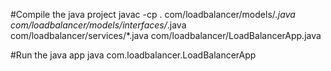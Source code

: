 #Compile the java project
javac -cp . com/loadbalancer/models/*.java com/loadbalancer/models/interfaces/*.java com/loadbalancer/services/*.java com/loadbalancer/LoadBalancerApp.java

#Run the java app
java com.loadbalancer.LoadBalancerApp
